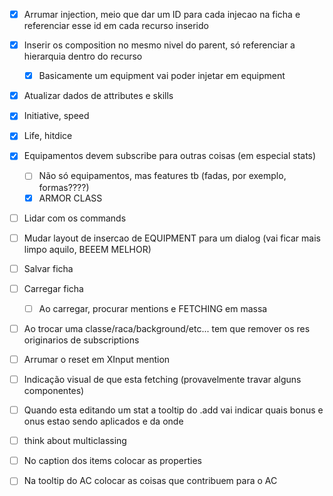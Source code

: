 - [x] Arrumar injection, meio que dar um ID para cada injecao na ficha e referenciar esse id em cada recurso inserido
- [x] Inserir os composition no mesmo nivel do parent, só referenciar a hierarquia dentro do recurso
  - [x] Basicamente um equipment vai poder injetar em equipment

- [x] Atualizar dados de attributes e skills
- [x] Initiative, speed
- [x] Life, hitdice

- [x] Equipamentos devem subscribe para outras coisas (em especial stats)
  - [ ] Não só equipamentos, mas features tb (fadas, por exemplo, formas????)
  - [x] ARMOR CLASS

- [ ] Lidar com os commands

- [ ] Mudar layout de insercao de EQUIPMENT para um dialog (vai ficar mais limpo aquilo, BEEEM MELHOR)

- [ ] Salvar ficha
- [ ] Carregar ficha
  - [ ] Ao carregar, procurar mentions e FETCHING em massa

- [ ] Ao trocar uma classe/raca/background/etc... tem que remover os res originarios de subscriptions
- [ ] Arrumar o reset em XInput mention
- [ ] Indicação visual de que esta fetching (provavelmente travar alguns componentes)
- [ ] Quando esta editando um stat a tooltip do .add vai indicar quais bonus e onus estao sendo aplicados e da onde
- [ ] think about multiclassing
- [ ] No caption dos items colocar as properties
- [ ] Na tooltip do AC colocar as coisas que contribuem para o AC